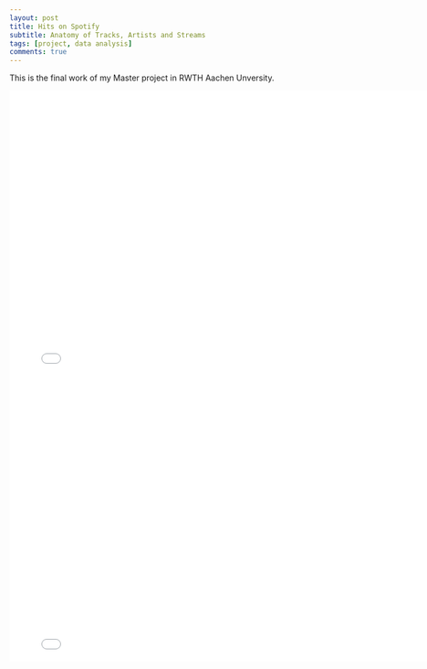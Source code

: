 ```yaml
---
layout: post
title: Hits on Spotify
subtitle: Anatomy of Tracks, Artists and Streams
tags: [project, data analysis]
comments: true
---
```

This is the final work of my Master project in RWTH Aachen Unversity.

<iframe src="/assets/final_report_master_project.pdf#toolbar=0" sandbox="allow-downloads" style="width:800px; height:500px;" frameborder="0"></iframe>
<embed src="/assets/final_report_master_project.pdf" style="width:800px; height:500px;" frameborder="0"></iframe>

